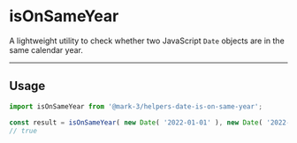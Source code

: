# isOnSameYear
A lightweight utility to check whether two JavaScript `Date` objects are in the same calendar year.

---

## Usage

```ts
import isOnSameYear from '@mark-3/helpers-date-is-on-same-year';

const result = isOnSameYear( new Date( '2022-01-01' ), new Date( '2022-12-31' ));
// true
```
